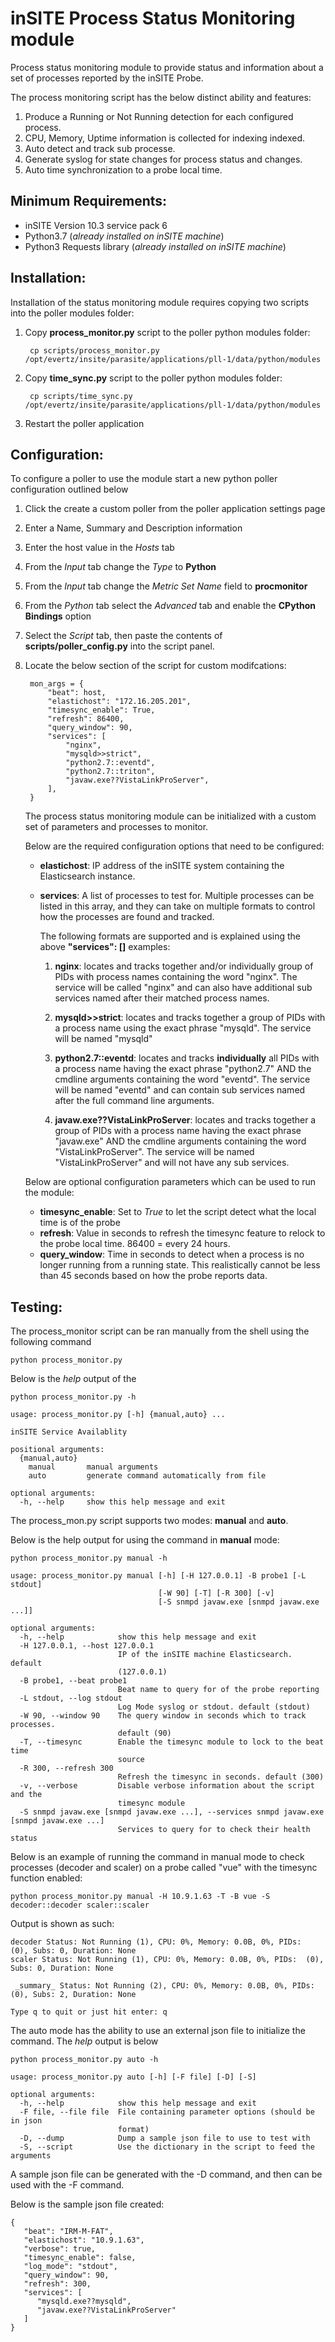 # inSITE Process Status Monitoring module

Process status monitoring module to provide status and information about a set of processes reported by the inSITE Probe.  

The process monitoring script has the below distinct ability and features:

1. Produce a Running or Not Running detection for each configured process.
2. CPU, Memory, Uptime information is collected for indexing indexed.
3. Auto detect and track sub processe.
4. Generate syslog for state changes for process status and changes.
5. Auto time synchronization to a probe local time.

## Minimum Requirements:

- inSITE Version 10.3 service pack 6
- Python3.7 (_already installed on inSITE machine_)
- Python3 Requests library (_already installed on inSITE machine_)

## Installation:

Installation of the status monitoring module requires copying two scripts into the poller modules folder:

1. Copy __process_monitor.py__ script to the poller python modules folder:
   ```
    cp scripts/process_monitor.py /opt/evertz/insite/parasite/applications/pll-1/data/python/modules
   ```
2. Copy __time_sync.py__ script to the poller python modules folder:
   ```
    cp scripts/time_sync.py /opt/evertz/insite/parasite/applications/pll-1/data/python/modules
   ```
3. Restart the poller application

## Configuration:

To configure a poller to use the module start a new python poller configuration outlined below

1. Click the create a custom poller from the poller application settings page
2. Enter a Name, Summary and Description information
3. Enter the host value in the _Hosts_ tab
4. From the _Input_ tab change the _Type_ to __Python__
5. From the _Input_ tab change the _Metric Set Name_ field to __procmonitor__
6. From the _Python_ tab select the _Advanced_ tab and enable the __CPython Bindings__ option
7. Select the _Script_ tab, then paste the contents of __scripts/poller_config.py__ into the script panel.

8. Locate the below section of the script for custom modifcations:
   ```
    mon_args = {
        "beat": host,
        "elastichost": "172.16.205.201",
        "timesync_enable": True,
        "refresh": 86400,
        "query_window": 90,
        "services": [
            "nginx",
            "mysqld>>strict",
            "python2.7::eventd",
            "python2.7::triton",
            "javaw.exe??VistaLinkProServer",
        ],
    }
    ```
    The process status monitoring module can be initialized with a custom set of parameters and processes to monitor.  
    
    Below are the required configuration options that need to be configured:

    - __elastichost__: IP address of the inSITE system containing the Elasticsearch instance.
    - __services__: A list of processes to test for.  Multiple processes can be listed in this array, and they can take on multiple formats to control how the processes are found and tracked.
      
      The following formats are supported and is explained using the above __"services": []__ examples:

      1. __nginx__: locates and tracks together and/or individually group of PIDs with process names containing the word "nginx". The service will be called "nginx" and can also have additional sub services named after their matched process names.

      2. __mysqld>>strict__: locates and tracks together a group of PIDs with a process name using the exact phrase "mysqld". The service will be named "mysqld"

      3. __python2.7::eventd__: locates and tracks __individually__ all PIDs with a process name having the exact phrase "python2.7" AND the cmdline arguments containing the word "eventd". The service will be named "eventd" and can contain sub services named after the full command line arguments.
      
      4. __javaw.exe??VistaLinkProServer__: locates and tracks together a group of PIDs with a process name having the exact phrase "javaw.exe" AND the cmdline arguments containing the word "VistaLinkProServer". The service will be named "VistaLinkProServer" and will not have any sub services.

    Below are optional configuration parameters which can be used to run the module:

    - __timesync_enable__: Set to _True_ to let the script detect what the local time is of the probe
    - __refresh__: Value in seconds to refresh the timesync feature to relock to the probe local time. 86400 = every 24 hours.
    - __query_window__: Time in seconds to detect when a process is no longer running from a running state.  This realistically cannot be less than 45 seconds based on how the probe reports data.

## Testing:

The process_monitor script can be ran manually from the shell using the following command
```
python process_monitor.py
```

Below is the _help_ output of the 

```
python process_monitor.py -h
```
```
usage: process_monitor.py [-h] {manual,auto} ...

inSITE Service Availablity

positional arguments:
  {manual,auto}
    manual       manual arguments
    auto         generate command automatically from file

optional arguments:
  -h, --help     show this help message and exit
```

The process_mon.py script supports two modes: __manual__ and __auto__.  

Below is the help output for using the command in __manual__ mode:

```
python process_monitor.py manual -h
```
```
usage: process_monitor.py manual [-h] [-H 127.0.0.1] -B probe1 [-L stdout]
                                 [-W 90] [-T] [-R 300] [-v]
                                 [-S snmpd javaw.exe [snmpd javaw.exe ...]]

optional arguments:
  -h, --help            show this help message and exit
  -H 127.0.0.1, --host 127.0.0.1
                        IP of the inSITE machine Elasticsearch. default
                        (127.0.0.1)
  -B probe1, --beat probe1
                        Beat name to query for of the probe reporting
  -L stdout, --log stdout
                        Log Mode syslog or stdout. default (stdout)
  -W 90, --window 90    The query window in seconds which to track processes.
                        default (90)
  -T, --timesync        Enable the timesync module to lock to the beat time
                        source
  -R 300, --refresh 300
                        Refresh the timesync in seconds. default (300)
  -v, --verbose         Disable verbose information about the script and the
                        timesync module
  -S snmpd javaw.exe [snmpd javaw.exe ...], --services snmpd javaw.exe [snmpd javaw.exe ...]
                        Services to query for to check their health status
```

Below is an example of running the command in manual mode to check processes (decoder and scaler) on a probe called "vue" with the timesync function enabled:

```
python process_monitor.py manual -H 10.9.1.63 -T -B vue -S decoder::decoder scaler::scaler
```

Output is shown as such:

```
decoder Status: Not Running (1), CPU: 0%, Memory: 0.0B, 0%, PIDs:  (0), Subs: 0, Duration: None
scaler Status: Not Running (1), CPU: 0%, Memory: 0.0B, 0%, PIDs:  (0), Subs: 0, Duration: None

 _summary_ Status: Not Running (2), CPU: 0%, Memory: 0.0B, 0%, PIDs:  (0), Subs: 2, Duration: None

Type q to quit or just hit enter: q
```

The auto mode has the ability to use an external json file to initialize the command. The _help_ output is below

```
python process_monitor.py auto -h
```
```
usage: process_monitor.py auto [-h] [-F file] [-D] [-S]

optional arguments:
  -h, --help            show this help message and exit
  -F file, --file file  File containing parameter options (should be in json
                        format)
  -D, --dump            Dump a sample json file to use to test with
  -S, --script          Use the dictionary in the script to feed the arguments
```

A sample json file can be generated with the -D command, and then can be used with the -F command.  

Below is the sample json file created:

```
{
   "beat": "IRM-M-FAT",
   "elastichost": "10.9.1.63",
   "verbose": true,
   "timesync_enable": false,
   "log_mode": "stdout",
   "query_window": 90,
   "refresh": 300,
   "services": [
      "mysqld.exe??mysqld",
      "javaw.exe??VistaLinkProServer"
   ]
}
```
